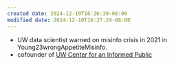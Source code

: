 ```yaml
---
created date: 2024-12-10T16:26:39-08:00
modified date: 2024-12-10T16:27:29-08:00
---
```

- UW data scientist warned on misinfo crisis in 2021 in Young23wrongAppetiteMisinfo.
- cofounder of [UW Center for an Informed Public](https://www.cip.uw.edu/2024/10/31/misinformation-why-people-spread-rumors/)